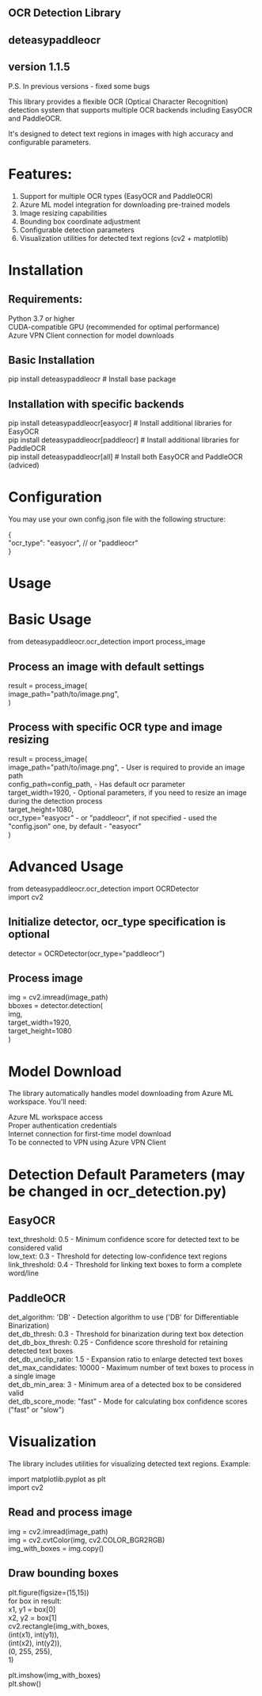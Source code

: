 ## OCR Detection Library 
## deteasypaddleocr 
## version 1.1.5
P.S. In previous versions - fixed some bugs

This library provides a flexible OCR (Optical Character Recognition) detection system that supports multiple OCR backends including EasyOCR and PaddleOCR.

It's designed to detect text regions in images with high accuracy and configurable parameters.  

# Features:

1. Support for multiple OCR types (EasyOCR and PaddleOCR)
2. Azure ML model integration for downloading pre-trained models
3. Image resizing capabilities
4. Bounding box coordinate adjustment
5. Configurable detection parameters
6. Visualization utilities for detected text regions (cv2 + matplotlib)


# Installation

## Requirements:  
Python 3.7 or higher  
CUDA-compatible GPU (recommended for optimal performance)  
Azure VPN Client connection for model downloads  

## Basic Installation

pip install deteasypaddleocr  # Install base package  

## Installation with specific backends

pip install deteasypaddleocr[easyocr]    # Install additional libraries for EasyOCR  
pip install deteasypaddleocr[paddleocr]  # Install additional libraries for PaddleOCR  
pip install deteasypaddleocr[all]        # Install both EasyOCR and PaddleOCR (adviced)  

# Configuration

You may use your own config.json file with the following structure:  

{  
    "ocr_type": "easyocr",  // or "paddleocr"  
}  


# Usage

# Basic Usage

from deteasypaddleocr.ocr_detection import process_image  

## Process an image with default settings
result = process_image(  
    image_path="path/to/image.png",  
)  

## Process with specific OCR type and image resizing
result = process_image(  
    image_path="path/to/image.png", - User is required to provide an image path  
    config_path=config_path, - Has default ocr parameter  
    target_width=1920, - Optional parameters, if you need to resize an image during the detection process  
    target_height=1080,  
    ocr_type="easyocr"  - or "paddleocr", if not specified - used the "config.json" one, by default - "easyocr"  
)  


# Advanced Usage

from deteasypaddleocr.ocr_detection import OCRDetector  
import cv2  

## Initialize detector, ocr_type specification is optional
detector = OCRDetector(ocr_type="paddleocr")  

## Process image
img = cv2.imread(image_path)  
bboxes = detector.detection(  
    img,  
    target_width=1920,  
    target_height=1080  
)  


# Model Download

The library automatically handles model downloading from Azure ML workspace. You'll need:  

Azure ML workspace access  
Proper authentication credentials  
Internet connection for first-time model download  
To be connected to VPN using Azure VPN Client  


# Detection Default Parameters (may be changed in ocr_detection.py)

## EasyOCR

text_threshold: 0.5 - Minimum confidence score for detected text to be considered valid  
low_text: 0.3 - Threshold for detecting low-confidence text regions  
link_threshold: 0.4 - Threshold for linking text boxes to form a complete word/line  

## PaddleOCR

det_algorithm: 'DB' - Detection algorithm to use ('DB' for Differentiable Binarization)  
det_db_thresh: 0.3 - Threshold for binarization during text box detection  
det_db_box_thresh: 0.25 - Confidence score threshold for retaining detected text boxes  
det_db_unclip_ratio: 1.5 - Expansion ratio to enlarge detected text boxes  
det_max_candidates: 10000 - Maximum number of text boxes to process in a single image  
det_db_min_area: 3 - Minimum area of a detected box to be considered valid  
det_db_score_mode: "fast" - Mode for calculating box confidence scores ("fast" or "slow")  


# Visualization

The library includes utilities for visualizing detected text regions. Example:  

import matplotlib.pyplot as plt  
import cv2  

## Read and process image
img = cv2.imread(image_path)  
img = cv2.cvtColor(img, cv2.COLOR_BGR2RGB)  
img_with_boxes = img.copy()  

## Draw bounding boxes
plt.figure(figsize=(15,15))  
for box in result:  
    x1, y1 = box[0]  
    x2, y2 = box[1]  
    cv2.rectangle(img_with_boxes,  
                 (int(x1), int(y1)),  
                 (int(x2), int(y2)),  
                 (0, 255, 255),  
                 1)  

plt.imshow(img_with_boxes)  
plt.show()  
